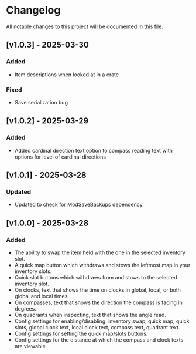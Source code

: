 # Changelog

All notable changes to this project will be documented in this file.

## [v1.0.3] - 2025-03-30

### Added

- Item descriptions when looked at in a crate

### Fixed

- Save serialization bug

## [v1.0.2] - 2025-03-29

### Added

- Added cardinal direction text option to compass reading text with options for level of cardinal directions

## [v1.0.1] - 2025-03-28

### Updated

- Updated to check for ModSaveBackups dependency.

## [v1.0.0] - 2025-03-28

### Added

- The ability to swap the item held with the one in the selected inventory slot.
- A quick map button which withdraws and stows the leftmost map in your inventory slots.
- Quick slot buttons which withdraws from and stows to the selected inventory slot.
- On clocks, text that shows the time on clocks in global, local, or both global and local times.
- On compasses, text that shows the direction the compass is facing in degrees.
- On quadrants when inspecting, text that shows the angle read.
- Config settings for enabling/disabling: inventory swap, quick map, quick slots, global clock text, local clock text, compass text, quadrant text.
- Config settings for setting the quick map/slots buttons.
- Config settings for the distance at which the compass and clock texts are viewable.
